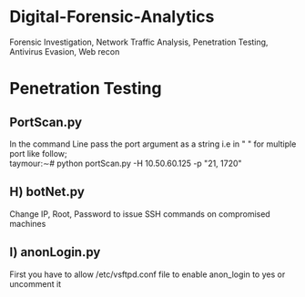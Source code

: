 # Digital-Forensic-Analytics
Forensic Investigation, Network Traffic Analysis, Penetration Testing, Antivirus Evasion, Web recon


# Penetration Testing  
## PortScan.py  

In the command Line pass the port argument as a string i.e in " " for multiple port like follow;  
taymour:∼# python portScan.py -H 10.50.60.125 -p "21, 1720"  
  
  
## H) botNet.py

Change IP, Root, Password to issue SSH commands on compromised machines

## I) anonLogin.py  
  
First you have to allow /etc/vsftpd.conf file to enable anon_login to yes or uncomment it
